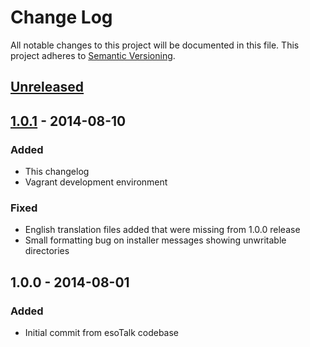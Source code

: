 # Change Log
All notable changes to this project will be documented in this file.
This project adheres to [Semantic Versioning](http://semver.org/).

## [Unreleased][unreleased]

## [1.0.1] - 2014-08-10
### Added
- This changelog
- Vagrant development environment
### Fixed
- English translation files added that were missing from 1.0.0 release
- Small formatting bug on installer messages showing unwritable directories

## 1.0.0 - 2014-08-01
### Added
- Initial commit from esoTalk codebase

[unreleased]: https://github.com/jsonnull/fireside/compare/1.0.1...HEAD
[1.0.1]: https://github.com/jsonnull/fireside/compare/1.0.0...1.0.1
